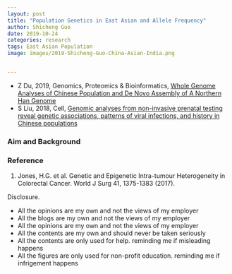 ```yaml
---
layout: post
title: "Population Genetics in East Asian and Allele Frequency"
author: Shicheng Guo
date: 2019-10-24
categories: research
tags: East Asian Population
image: images/2019-Shicheng-Guo-China-Asian-India.png	


---
```

* Z Du, 2019, Genomics, Proteomics & Bioinformatics, [Whole Genome Analyses of Chinese Population and De Novo Assembly of A Northern Han Genome](https://www.ncbi.nlm.nih.gov/pubmed/31494266)
* S Liu, 2018, Cell, [Genomic analyses from non-invasive prenatal testing reveal genetic associations, patterns of viral infections, and history in Chinese populations](https://www.ncbi.nlm.nih.gov/pubmed/30290141)

###  Aim and Background


###  Reference
1. Jones, H.G. et al. Genetic and Epigenetic Intra-tumour Heterogeneity in Colorectal Cancer. World J Surg 41, 1375-1383 (2017).

Disclosure.
* All the opinions are my own and not the views of my employer
* All the blogs are my own and not the views of my employer
* All the opinions are my own and not the views of my employer
* All the contents are my own and should never be taken seriously
* All the contents are only used for help. reminding me if misleading happens
* All the figures are only used for non-profit education. reminding me if infrigement happens
